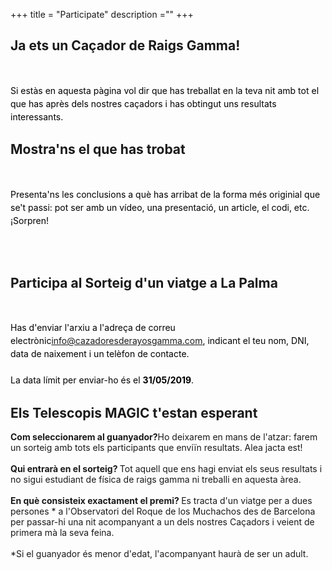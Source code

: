 +++
title = "Participate"
description =""
+++

<div class="container-fluid ">
<div class="row">
  <div class="col-xs-6">
    <section class="step green">
    <div class="container-fluid ">
      <div class="row">
          <h2 > Ja ets un Caçador de Raigs Gamma!</h2>
          <br>
          <div class="container-fluid ">
            <p style="text-align:left;color:black;line-height:1.5"> Si estàs en aquesta pàgina vol dir que has treballat en la teva nit amb tot el que has après dels nostres caçadors i has obtingut uns resultats interessants.
          </div>
      </div>
    </div>
    </section>
  </div>
  <div class="col-xs-6">
    <section class="step yellow">
    <div class="container-fluid ">
      <div class="row">
          <h2> Mostra'ns el que has trobat</h2>
          <br>
          <div class="container-fluid ">
            <p style="text-align:left;color:black;line-height:1.5"> Presenta'ns les conclusions a què has arribat de la forma més originial que se't passi: pot ser amb un vídeo, una presentació, un article, el codi, etc. ¡Sorpren!
            </p>
          </div>
      </div>
    </div>
    </section>
  </div>
</div>
</div>
<br> <br>
<div class="container-fluid ">
<div class="row">
  <div class="col-xs-6">
    <section class="step blue">
    <div class="container-fluid ">
      <div class="row">
          <h2 >Participa al Sorteig d'un viatge a La Palma</h2>
          <br>
          <div class="container-fluid ">
            <p style="text-align:left;color:black;line-height:1.5"> Has d'enviar l'arxiu a l'adreça de correu electrònic<a href="mailto:info@cazadoresderayosgamma.com" target="_top">info@cazadoresderayosgamma.com</a>, indicant el teu nom, DNI, data de naixement i un telèfon de contacte.<br>
          <br>
          La data límit per enviar-ho és el <strong>31/05/2019</strong>.</p>
          </div>
      </div>
    </div>
    </section>
  </div>
  <div class="col-xs-6">
  <section class="step red">
  <div class="container-fluid ">
    <div class="row">
        <h2>Els Telescopis MAGIC t'estan esperant</h2>
        <div class="container-fluid ">
          <p style="text-align:left;color:black;line-height:1.5"><p class="icons"><strong>Com seleccionarem al guanyador?</strong>Ho deixarem en mans de l'atzar: farem un sorteig amb tots els participants que enviïn resultats. Alea jacta est!<br>
          <br>
          <strong>Qui entrarà en el sorteig? </strong> Tot aquell que ens hagi enviat els seus resultats i no sigui estudiant de física de raigs gamma ni treballi en aquesta àrea.<br>
          <br>
          <strong>En què consisteix exactament el premi? </strong> Es tracta d'un viatge per a dues persones * a l'Observatori del Roque de los Muchachos des de Barcelona per passar-hi una nit acompanyant a un dels nostres Caçadors i veient de primera mà la seva feina. <br>
          <br>
         *Si el guanyador és menor d'edat, l'acompanyant haurà de ser un adult. 
</p>
        </div>
    </div>
  </div>
  </section>
  </div>
</div>
</div>

